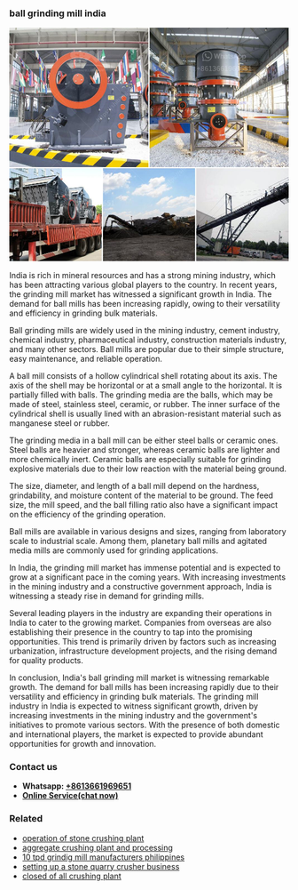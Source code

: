 <h3>ball grinding mill india</h3><img src='1708309122.jpg' alt=''><p>India is rich in mineral resources and has a strong mining industry, which has been attracting various global players to the country. In recent years, the grinding mill market has witnessed a significant growth in India. The demand for ball mills has been increasing rapidly, owing to their versatility and efficiency in grinding bulk materials.</p><p>Ball grinding mills are widely used in the mining industry, cement industry, chemical industry, pharmaceutical industry, construction materials industry, and many other sectors. Ball mills are popular due to their simple structure, easy maintenance, and reliable operation.</p><p>A ball mill consists of a hollow cylindrical shell rotating about its axis. The axis of the shell may be horizontal or at a small angle to the horizontal. It is partially filled with balls. The grinding media are the balls, which may be made of steel, stainless steel, ceramic, or rubber. The inner surface of the cylindrical shell is usually lined with an abrasion-resistant material such as manganese steel or rubber.</p><p>The grinding media in a ball mill can be either steel balls or ceramic ones. Steel balls are heavier and stronger, whereas ceramic balls are lighter and more chemically inert. Ceramic balls are especially suitable for grinding explosive materials due to their low reaction with the material being ground.</p><p>The size, diameter, and length of a ball mill depend on the hardness, grindability, and moisture content of the material to be ground. The feed size, the mill speed, and the ball filling ratio also have a significant impact on the efficiency of the grinding operation.</p><p>Ball mills are available in various designs and sizes, ranging from laboratory scale to industrial scale. Among them, planetary ball mills and agitated media mills are commonly used for grinding applications.</p><p>In India, the grinding mill market has immense potential and is expected to grow at a significant pace in the coming years. With increasing investments in the mining industry and a constructive government approach, India is witnessing a steady rise in demand for grinding mills.</p><p>Several leading players in the industry are expanding their operations in India to cater to the growing market. Companies from overseas are also establishing their presence in the country to tap into the promising opportunities. This trend is primarily driven by factors such as increasing urbanization, infrastructure development projects, and the rising demand for quality products.</p><p>In conclusion, India's ball grinding mill market is witnessing remarkable growth. The demand for ball mills has been increasing rapidly due to their versatility and efficiency in grinding bulk materials. The grinding mill industry in India is expected to witness significant growth, driven by increasing investments in the mining industry and the government's initiatives to promote various sectors. With the presence of both domestic and international players, the market is expected to provide abundant opportunities for growth and innovation.</p><h3>Contact us</h3><ul><li><strong>Whatsapp:&nbsp;<a href="https://wa.me/8613661969651">+8613661969651</a></strong></li><li><a href="https://swt.shibang-china.com/?git&amp;zhl&amp;ball grinding mill india"><strong>Online Service(chat now)</strong></a></li></ul><h3>Related</h3><ul><li><a href='operation of stone crushing plant.md'>operation of stone crushing plant</a></li><li><a href='aggregate crushing plant and processing.md'>aggregate crushing plant and processing</a></li><li><a href='10 tpd grindig mill manufacturers philippines.md'>10 tpd grindig mill manufacturers philippines</a></li><li><a href='setting up a stone quarry crusher business.md'>setting up a stone quarry crusher business</a></li><li><a href='closed of all crushing plant.md'>closed of all crushing plant</a></li></ul>